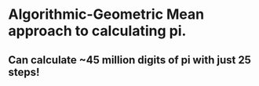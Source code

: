 # Algorithmic-Geometric Mean approach to calculating pi. 
## Can calculate ~45 million digits of pi with just 25 steps!